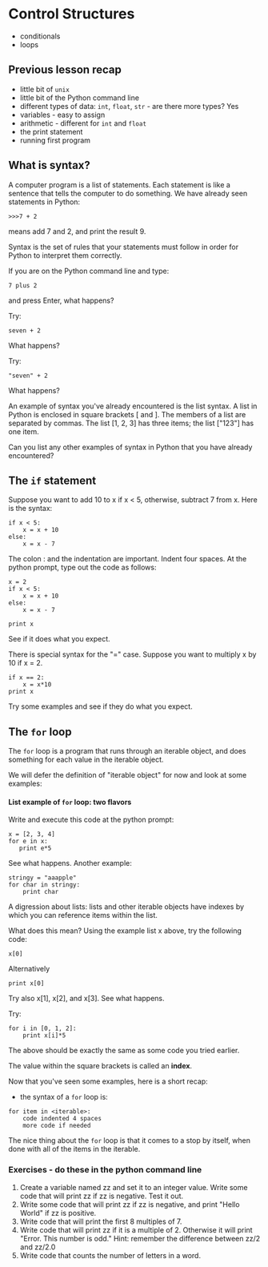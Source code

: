 # Control Structures

- conditionals
- loops

## Previous lesson recap

- little bit of `unix`
- little bit of the Python command line
- different types of data: `int`, `float`, `str` - are there more types? Yes
- variables - easy to assign
- arithmetic - different for `int` and `float`
- the print statement
- running first program

## What is syntax? 

A computer program is a list of statements. Each statement is like a sentence that tells the computer to do something. 
We have already seen statements in Python: 

`>>>7 + 2`

means add 7 and 2, and print the result 9. 

Syntax is the set of rules that your statements must follow in order for Python to interpret them correctly. 

If you are on the Python command line and type: 

`7 plus 2` 

and press Enter, what happens? 

Try: 

`seven + 2`

What happens? 

Try: 

`"seven" + 2`

What happens?

An example of syntax you've already encountered is the list syntax. A list in Python is enclosed in square brackets [ and ]. 
The members of a list are separated by commas. The list [1, 2, 3] has three items; the list ["123"] has one item. 

Can you list any other examples of syntax in Python that you have already encountered? 

## The `if` statement

Suppose you want to add 10 to x if x < 5, otherwise, subtract 7 from x. Here is the syntax: 

```
if x < 5: 
    x = x + 10
else: 
    x = x - 7
```

The colon : and the indentation are important. Indent four spaces. 
At the python prompt, type out the code as follows: 

```
x = 2
if x < 5: 
    x = x + 10
else: 
    x = x - 7
    
print x
```

See if it does what you expect. 

There is special syntax for the "=" case. Suppose you want to multiply x by 10 if x = 2. 

```
if x == 2: 
    x = x*10
print x
```
Try some examples and see if they do what you expect. 

## The `for` loop

The `for` loop is a program that runs through an iterable object, and does something for each value in the iterable object. 

We will defer the definition of "iterable object" for now and look at some examples: 

#### List example of `for` loop: two flavors

Write and execute this code at the python prompt: 

```
x = [2, 3, 4]
for e in x:
   print e*5
```

See what happens. Another example: 

```
stringy = "aaapple"
for char in stringy: 
    print char
```

A digression about lists: lists and other iterable objects have indexes by which you can reference items within the list. 

What does this mean? Using the example list x above, try the following code: 

```
x[0]
```

Alternatively 

```
print x[0]
```

Try also x[1], x[2], and x[3]. See what happens. 

Try: 

```
for i in [0, 1, 2]:
    print x[i]*5
```

The above should be exactly the same as some code you tried earlier. 

The value within the square brackets is called an **index**. 

Now that you've seen some examples, here is a short recap: 
- the syntax of a `for` loop is: 

```
for item in <iterable>:
    code indented 4 spaces
    more code if needed
```

The nice thing about the `for` loop is that it comes to a stop by itself, when done with all of the items in the iterable. 

### Exercises - do these in the python command line

1. Create a variable named zz and set it to an integer value. Write some code that will print zz if zz is negative. Test it out. 
2. Write some code that will print zz if zz is negative, and print "Hello World" if zz is positive. 
3. Write code that will print the first 8 multiples of 7. 
4. Write code that will print zz if it is a multiple of 2. Otherwise it will print "Error. This number is odd." Hint: remember the difference between zz/2 and zz/2.0
5. Write code that counts the number of letters in a word. 


